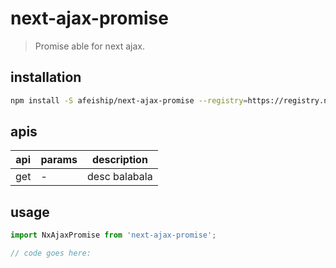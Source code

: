 # next-ajax-promise
> Promise able for next ajax.

## installation
```bash
npm install -S afeiship/next-ajax-promise --registry=https://registry.npm.taobao.org
```

## apis
| api | params | description   |
|-----|--------|---------------|
| get | -      | desc balabala |

## usage
```js
import NxAjaxPromise from 'next-ajax-promise';

// code goes here:
```
